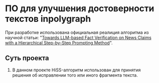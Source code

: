 # ПО для улучшения достоверности текстов inpolygraph

При разработке использована официальная реалиция алгоритма из научной статьи: "[Towards LLM-based Fact Verification on News Claims with a Hierarchical Step-by-Step Prompting Method](https://arxiv.org/abs/2310.00305)".

## Суть проекта

1. В данном проекте HiSS-алгоритм использован для принятия решения об исправлении того или иного фрагмента текста.

